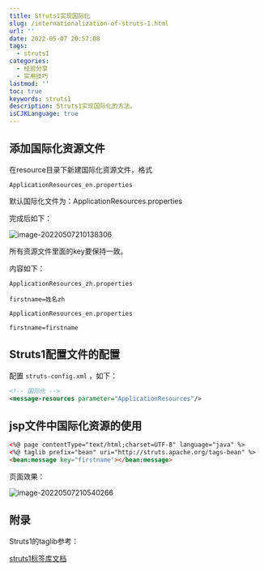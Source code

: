 ```yaml
---
title: Struts1实现国际化
slug: /internationalization-of-struts-1.html
url: ''
date: 2022-05-07 20:57:08
tags:
  - struts1
categories:
  - 经验分享
  - 实用技巧
lastmod: ''
toc: true
keywords: struts1
description: Struts1实现国际化的方法。
isCJKLanguage: true
---
```

## 添加国际化资源文件

在resource目录下新建国际化资源文件，格式 

```
ApplicationResources_en.properties
```

默认国际化文件为：ApplicationResources.properties

完成后如下：

![image-20220507210138306](https://img1.terwer.space/20220507210144.png)

所有资源文件里面的key要保持一致。

内容如下：

`ApplicationResources_zh.properties`

```properties
firstname=姓名zh
```

`ApplicationResources_en.properties`

```properties
firstname=firstname
```

## Struts1配置文件的配置

配置 `struts-config.xml` ，如下：

```xml
<!-- 国际化 -->
<message-resources parameter="ApplicationResources"/>
```

## jsp文件中国际化资源的使用

```html
<%@ page contentType="text/html;charset=UTF-8" language="java" %>
<%@ taglib prefix="bean" uri="http://struts.apache.org/tags-bean" %>
<bean:message key="firstname"></bean:message>
```

页面效果：

![image-20220507210540266](https://img1.terwer.space/20220507210540.png)

## 附录

Struts1的taglib参考：

[struts1标签库文档](https://people.apache.org/~germuska/struts-taglib/docs/tlddoc/)